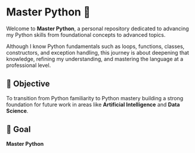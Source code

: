 # Master Python 🐍

Welcome to **Master Python**, a personal repository dedicated to advancing my Python skills from foundational concepts to advanced topics.

Although I know Python fundamentals such as loops, functions, classes, constructors, and exception handling, this journey is about deepening that knowledge, refining my understanding, and mastering the language at a professional level.

## 🚀 Objective

To transition from Python familiarity to Python mastery building a strong foundation for future work in areas like **Artificial Intelligence** and **Data Science**.

## 🎯 Goal
**Master Python**
